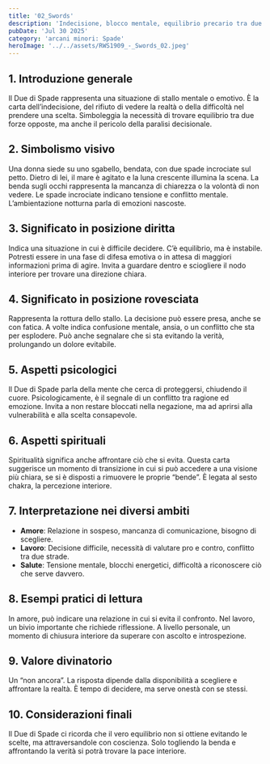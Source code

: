 ```yaml
---
title: '02_Swords'
description: 'Indecisione, blocco mentale, equilibrio precario tra due scelte'
pubDate: 'Jul 30 2025'
category: 'arcani minori: Spade'
heroImage: '../../assets/RWS1909_-_Swords_02.jpeg'
---
```


## 1. Introduzione generale

Il Due di Spade rappresenta una situazione di stallo mentale o emotivo. È la carta dell’indecisione, del rifiuto di vedere la realtà o della difficoltà nel prendere una scelta. Simboleggia la necessità di trovare equilibrio tra due forze opposte, ma anche il pericolo della paralisi decisionale.

## 2. Simbolismo visivo

Una donna siede su uno sgabello, bendata, con due spade incrociate sul petto. Dietro di lei, il mare è agitato e la luna crescente illumina la scena. La benda sugli occhi rappresenta la mancanza di chiarezza o la volontà di non vedere. Le spade incrociate indicano tensione e conflitto mentale. L’ambientazione notturna parla di emozioni nascoste.

## 3. Significato in posizione diritta

Indica una situazione in cui è difficile decidere. C’è equilibrio, ma è instabile. Potresti essere in una fase di difesa emotiva o in attesa di maggiori informazioni prima di agire. Invita a guardare dentro e sciogliere il nodo interiore per trovare una direzione chiara.

## 4. Significato in posizione rovesciata

Rappresenta la rottura dello stallo. La decisione può essere presa, anche se con fatica. A volte indica confusione mentale, ansia, o un conflitto che sta per esplodere. Può anche segnalare che si sta evitando la verità, prolungando un dolore evitabile.

## 5. Aspetti psicologici

Il Due di Spade parla della mente che cerca di proteggersi, chiudendo il cuore. Psicologicamente, è il segnale di un conflitto tra ragione ed emozione. Invita a non restare bloccati nella negazione, ma ad aprirsi alla vulnerabilità e alla scelta consapevole.

## 6. Aspetti spirituali

Spiritualità significa anche affrontare ciò che si evita. Questa carta suggerisce un momento di transizione in cui si può accedere a una visione più chiara, se si è disposti a rimuovere le proprie “bende”. È legata al sesto chakra, la percezione interiore.

## 7. Interpretazione nei diversi ambiti

- **Amore**: Relazione in sospeso, mancanza di comunicazione, bisogno di scegliere.
- **Lavoro**: Decisione difficile, necessità di valutare pro e contro, conflitto tra due strade.
- **Salute**: Tensione mentale, blocchi energetici, difficoltà a riconoscere ciò che serve davvero.

## 8. Esempi pratici di lettura

In amore, può indicare una relazione in cui si evita il confronto. Nel lavoro, un bivio importante che richiede riflessione. A livello personale, un momento di chiusura interiore da superare con ascolto e introspezione.

## 9. Valore divinatorio

Un “non ancora”. La risposta dipende dalla disponibilità a scegliere e affrontare la realtà. È tempo di decidere, ma serve onestà con se stessi.

## 10. Considerazioni finali

Il Due di Spade ci ricorda che il vero equilibrio non si ottiene evitando le scelte, ma attraversandole con coscienza. Solo togliendo la benda e affrontando la verità si potrà trovare la pace interiore.
